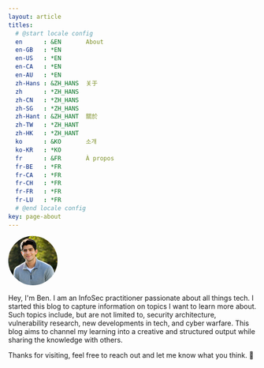 ```yaml
---
layout: article
titles:
  # @start locale config
  en      : &EN       About
  en-GB   : *EN
  en-US   : *EN
  en-CA   : *EN
  en-AU   : *EN
  zh-Hans : &ZH_HANS  关于
  zh      : *ZH_HANS
  zh-CN   : *ZH_HANS
  zh-SG   : *ZH_HANS
  zh-Hant : &ZH_HANT  關於
  zh-TW   : *ZH_HANT
  zh-HK   : *ZH_HANT
  ko      : &KO       소개
  ko-KR   : *KO
  fr      : &FR       À propos
  fr-BE   : *FR
  fr-CA   : *FR
  fr-CH   : *FR
  fr-FR   : *FR
  fr-LU   : *FR
  # @end locale config
key: page-about
---
```



<img src="assets/images/headshot.jpg" alt="Me" width="100" height="100" style="border-radius: 50%;">

Hey, I'm Ben. I am an InfoSec practitioner passionate about all things tech. I started this blog to capture information on topics I want to learn more about. Such topics include, but are not limited to, security architecture, vulnerability research, new developments in tech, and cyber warfare. This blog aims to channel my learning into a creative and structured output while sharing the knowledge with others.

Thanks for visiting, feel free to reach out and let me know what you think. :space_invader:
